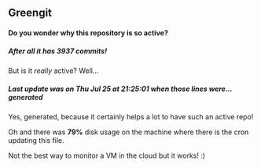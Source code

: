 ## Greengit

#### Do you wonder why this repository is so active?

##### After all it has 3937 commits!

But is it *really* active? Well...

##### Last update was on Thu Jul 25 at 21:25:01 when those lines were... generated

Yes, generated, because it certainly helps a lot to have such an active repo!

Oh and there was **79%** disk usage on the machine
where there is the cron updating this file.

Not the best way to monitor a VM in the cloud but it works! :)
